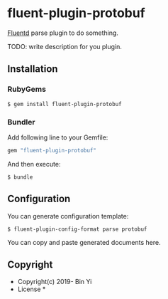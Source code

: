 # fluent-plugin-protobuf

[Fluentd](https://fluentd.org/) parse plugin to do something.

TODO: write description for you plugin.

## Installation

### RubyGems

```
$ gem install fluent-plugin-protobuf
```

### Bundler

Add following line to your Gemfile:

```ruby
gem "fluent-plugin-protobuf"
```

And then execute:

```
$ bundle
```

## Configuration

You can generate configuration template:

```
$ fluent-plugin-config-format parse protobuf
```

You can copy and paste generated documents here.

## Copyright

* Copyright(c) 2019- Bin Yi
* License
  * 
